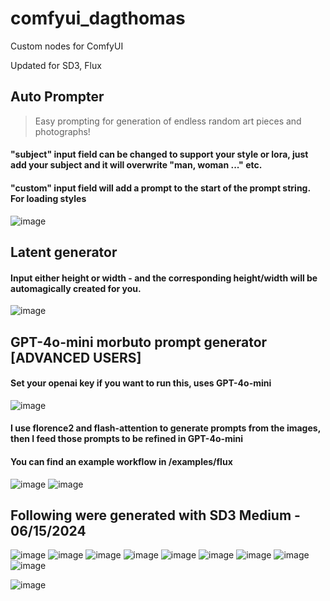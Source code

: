 # comfyui_dagthomas

Custom nodes for ComfyUI

Updated for SD3, Flux

## Auto Prompter

> Easy prompting for generation of endless random art pieces and photographs!

#### "subject" input field can be changed to support your style or lora, just add your subject and it will overwrite "man, woman ..." etc.

#### "custom" input field will add a prompt to the start of the prompt string. For loading styles

![image](https://github.com/dagthomas/comfyui_dagthomas/assets/4311672/2c6e7418-51a6-465c-8573-36f36300e8a6)

## Latent generator
#### Input either height or width - and the corresponding height/width will be automagically created for you.
![image](https://github.com/dagthomas/comfyui_dagthomas/assets/4311672/4dd9a58b-d6ea-44c9-ab6c-aa36ceab1248)

## GPT-4o-mini morbuto prompt generator [ADVANCED USERS]
#### Set your openai key if you want to run this, uses GPT-4o-mini
![image](https://github.com/user-attachments/assets/63e0ecbc-650a-4bf1-bfca-d96a4a2a5f33)

#### I use florence2 and flash-attention to generate prompts from the images, then I feed those prompts to be refined in GPT-4o-mini
#### You can find an example workflow in /examples/flux

![image](https://github.com/user-attachments/assets/e8ff1d20-9b8b-4cb6-88ec-d4894e412207)
![image](https://github.com/user-attachments/assets/74df4f7f-05fe-4d89-9edf-a2a3b7fc2c35)


## Following were generated with SD3 Medium - 06/15/2024

![image](https://github.com/dagthomas/comfyui_dagthomas/assets/4311672/94c76273-0a16-450a-876c-9eb515d995d5)
![image](https://github.com/dagthomas/comfyui_dagthomas/assets/4311672/37924320-6b46-48fb-9c5d-a24da2d3fd4c)
![image](https://github.com/dagthomas/comfyui_dagthomas/assets/4311672/c4c526d2-e28e-402b-850b-8819e26c18b6)
![image](https://github.com/dagthomas/comfyui_dagthomas/assets/4311672/3eec5c3c-04ba-4dc8-91cd-a62a4cebdf4f)
![image](https://github.com/dagthomas/comfyui_dagthomas/assets/4311672/ce261e77-e5c7-4e13-adbc-06395d368d92)
![image](https://github.com/dagthomas/comfyui_dagthomas/assets/4311672/d6baef86-9671-49f4-b250-9cfb494f6d62)
![image](https://github.com/dagthomas/comfyui_dagthomas/assets/4311672/cdc55ab4-3487-410e-a9d7-d1e46102eb32)
![image](https://github.com/dagthomas/comfyui_dagthomas/assets/4311672/70f19d3f-310d-42c0-b8b5-be6437717d9c)
![image](https://github.com/dagthomas/comfyui_dagthomas/assets/4311672/16a06a30-9943-4a03-a3e7-ee48c8ebbc9e)



![image](https://github.com/dagthomas/comfyui_dagthomas/assets/4311672/571659ab-4c60-41af-ac62-ca087615a531)




